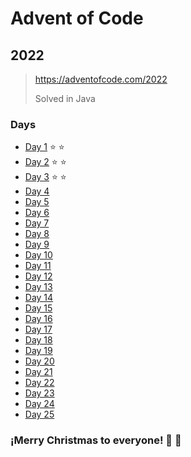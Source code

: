 # Advent of Code
## 2022
> https://adventofcode.com/2022
> 
> Solved in Java 

### Days
 - [Day 1](src/D1/Day1.java) :star: :star:
 - [Day 2](src/D2/Day2.java) :star: :star:
 - [Day 3](src/D3/Day3.java) :star: :star:
 - [Day 4](src/D4/Day4.java)
 - [Day 5](src/D4/Day4.java)
 - [Day 6](src/D6/Day6.java)
 - [Day 7](src/D7/Day7.java)
 - [Day 8](src/D8/Day8.java)
 - [Day 9](src/D9/Day9.java)
 - [Day 10](src/D10/Day10.java)
 - [Day 11](src/D11/Day11.java)
 - [Day 12](src/D12/Day12.java)
 - [Day 13](src/D13/Day13.java)
 - [Day 14](src/D14/Day14.java)
 - [Day 15](src/D15/Day15.java)
 - [Day 16](src/D16/Day16.java)
 - [Day 17](src/D17/Day17.java)
 - [Day 18](src/D18/Day18.java)
 - [Day 19](src/D19/Day19.java)
 - [Day 20](src/D20/Day20.java)
 - [Day 21](src/D21/Day21.java)
 - [Day 22](src/D22/Day22.java)
 - [Day 23](src/D23/Day23.java)
 - [Day 24](src/D24/Day24.java)
 - [Day 25](src/D25/Day25.java)
                                

### ¡Merry Christmas to everyone! :christmas_tree: :gift: